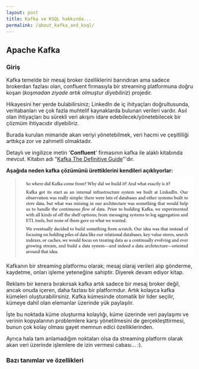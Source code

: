 ```yaml
---
layout: post
title: Kafka ve KSQL hakkında...
permalink: /about_kafka_and_ksql/
---
```


## Apache Kafka 

### Giriş

Kafka temelde bir mesaj broker özelliklerini barındıran ama sadece brokerdan fazlası olan, confluent firmasıyla bir streaming platformuna doğru koşan (*koşmadan ziyade artık olmuştur diyebiliriz*) projedir.

Hikayesini her yerde bulabilirsiniz; LinkedIn de iç ihityaçları doğrultusunda, veritabanları ve çok fazla muhtelif kaynaklarda bulunan verileri vardır. Asıl olan ihtiyaçları bu sürekli veri akışını idare edebilecek/yönetebilecek bir çözmüm ihtiyacıdır diyebiliriz. 

Burada kurulan mimaride akan veriyi yönetebilmek, veri hacmi ve çeşitliliği arttıkça zor ve zahmetli olmaktadır.

Detaylı ve ingilizce metin '**Confluent**' firmasının kafka ile alaklı kitabında mevcut. Kitabın adı "[Kafka The Definitive Guide][1]"'dır. 

**Aşağıda neden kafka çözümünü ürettiklerini kendileri açıklıyorlar:** 

> ![about_kafka_and_ksql_img_1.png](/images/about_kafka_and_ksql_img_1.png)


Kafkanın bir streaming platformu olarak; mesaj olaraj verileri alıp gönderme, kaydetme, onları işleme yeteneğine sahiptir. Diyerek devam ediyor kitap.


Reklamı bir kenera bırakırsak kafka artık sadece bir mesaj broker değil, ancak onuda içeren, daha fazlası bir platformdur. Artık kolayca kafka kümeleri oluşturabilirsiniz. Kafka kümesinde otomatik bir lider seçilir, kümeye dahil olan elemanlar üzerinde yük paylaşılır. 

İşte bu noktada küme oluşturma kolaylığı, küme üzerinde veri paylaşımı ve verinin kopyalarının problemlere karşı yönetilmesini de gerçekleşttirmesi, bunun çok kolay olması gayet memnun edici özelliklerinden.

Ayrıca hala tam anlamadığım noktaları olsa da streaming platform olarak akan veri üzerinde işlemlere de izin vermesi cabası... :). 

### Bazı tanımlar ve özellikleri














[1]: https://www.confluent.io/resources/kafka-the-definitive-guide/ "Kafka The Definitive Guide"